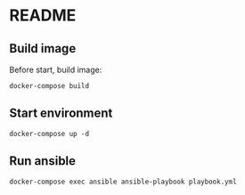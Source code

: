 # README

## Build image

Before start, build image:
```
docker-compose build
```

## Start environment

```
docker-compose up -d
```

## Run ansible

```
docker-compose exec ansible ansible-playbook playbook.yml
```